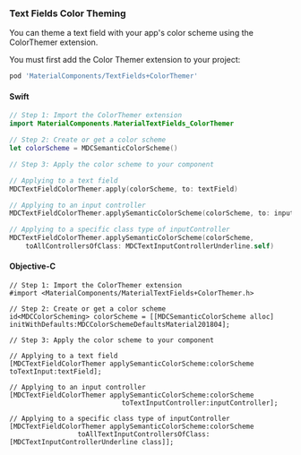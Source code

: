 ### Text Fields Color Theming

You can theme a text field with your app's color scheme using the ColorThemer extension.

You must first add the Color Themer extension to your project:

```bash
pod 'MaterialComponents/TextFields+ColorThemer'
```

<!--<div class="material-code-render" markdown="1">-->
#### Swift
```swift
// Step 1: Import the ColorThemer extension
import MaterialComponents.MaterialTextFields_ColorThemer

// Step 2: Create or get a color scheme
let colorScheme = MDCSemanticColorScheme()

// Step 3: Apply the color scheme to your component

// Applying to a text field
MDCTextFieldColorThemer.apply(colorScheme, to: textField)

// Applying to an input controller
MDCTextFieldColorThemer.applySemanticColorScheme(colorScheme, to: inputController)

// Applying to a specific class type of inputController
MDCTextFieldColorThemer.applySemanticColorScheme(colorScheme, 
    toAllControllersOfClass: MDCTextInputControllerUnderline.self)
```

#### Objective-C

```objc
// Step 1: Import the ColorThemer extension
#import <MaterialComponents/MaterialTextFields+ColorThemer.h>

// Step 2: Create or get a color scheme
id<MDCColorScheming> colorScheme = [[MDCSemanticColorScheme alloc] initWithDefaults:MDCColorSchemeDefaultsMaterial201804];

// Step 3: Apply the color scheme to your component

// Applying to a text field
[MDCTextFieldColorThemer applySemanticColorScheme:colorScheme toTextInput:textField];

// Applying to an input controller
[MDCTextFieldColorThemer applySemanticColorScheme:colorScheme
                            toTextInputController:inputController];

// Applying to a specific class type of inputController
[MDCTextFieldColorThemer applySemanticColorScheme:colorScheme 
                 toAllTextInputControllersOfClass:[MDCTextInputControllerUnderline class]];
```
<!--</div>-->
